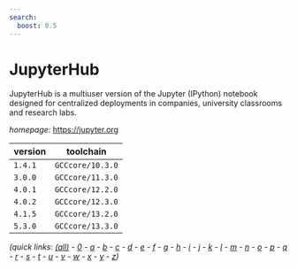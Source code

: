 ```yaml
---
search:
  boost: 0.5
---
```

# JupyterHub

JupyterHub is a multiuser version of the Jupyter (IPython) notebook designed  for centralized deployments in companies, university classrooms and research labs.

*homepage*: <https://jupyter.org>

version | toolchain
--------|----------
``1.4.1`` | ``GCCcore/10.3.0``
``3.0.0`` | ``GCCcore/11.3.0``
``4.0.1`` | ``GCCcore/12.2.0``
``4.0.2`` | ``GCCcore/12.3.0``
``4.1.5`` | ``GCCcore/13.2.0``
``5.3.0`` | ``GCCcore/13.3.0``


*(quick links: [(all)](../index.md) - [0](../0/index.md) - [a](../a/index.md) - [b](../b/index.md) - [c](../c/index.md) - [d](../d/index.md) - [e](../e/index.md) - [f](../f/index.md) - [g](../g/index.md) - [h](../h/index.md) - [i](../i/index.md) - [j](../j/index.md) - [k](../k/index.md) - [l](../l/index.md) - [m](../m/index.md) - [n](../n/index.md) - [o](../o/index.md) - [p](../p/index.md) - [q](../q/index.md) - [r](../r/index.md) - [s](../s/index.md) - [t](../t/index.md) - [u](../u/index.md) - [v](../v/index.md) - [w](../w/index.md) - [x](../x/index.md) - [y](../y/index.md) - [z](../z/index.md))*

